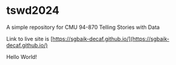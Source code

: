 # tswd2024
A simple repository for CMU 94-870 Telling Stories with Data

Link to live site is [https://sgbaik-decaf.github.io/](https://sgbaik-decaf.github.io/)

Hello World!
